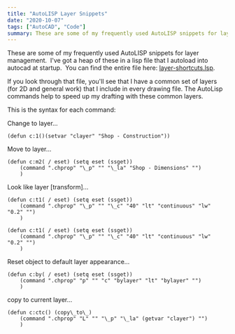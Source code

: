 ```yaml
---
title: "AutoLISP Layer Snippets"
date: "2020-10-07"
tags: ["AutoCAD", "Code"]
summary: These are some of my frequently used AutoLISP snippets for layer management.
---
```


These are some of my frequently used AutoLISP snippets for layer management.  I've got a heap of these in a lisp file that I autoload into autocad at startup.  You can find the entire file here: [layer-shortcuts.lsp](https://github.com/jordanrobot/AutocadUtilities/blob/master/layer-shortcuts.lsp).

If you look through that file, you'll see that I have a common set of layers (for 2D and general work) that I include in every drawing file. The AutoLisp commands help to speed up my drafting with these common layers.

This is the syntax for each command:

Change to layer...

    (defun c:1()(setvar "clayer" "Shop - Construction"))

Move to layer...
```
(defun c:m2( / eset) (setq eset (ssget))
    (command ".chprop" "\_p" "" "\_la" "Shop - Dimensions" "")
    )
```
Look like layer \[transform\]...
```
(defun c:t1( / eset) (setq eset (ssget))
    (command ".chprop" "\_p" "" "\_c" "40" "lt" "continuous" "lw" "0.2" "")
    ) 

(defun c:t1( / eset) (setq eset (ssget))
    (command ".chprop" "\_p" "" "\_c" "40" "lt" "continuous" "lw" "0.2" "")
    )
```
Reset object to default layer appearance...
```
(defun c:by( / eset) (setq eset (ssget))
    (command ".chprop" "p" "" "c" "bylayer" "lt" "bylayer" "")
    )
```
copy to current layer...
```
(defun c:ctc() (copy\_to\_)
    (command ".chprop" "L" "" "\_p" "\_la" (getvar "clayer") "")
    )
```